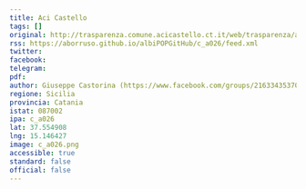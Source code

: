 ```yaml
---
title: Aci Castello
tags: []
original: http://trasparenza.comune.acicastello.ct.it/web/trasparenza/albo-pretorio
rss: https://aborruso.github.io/albiPOPGitHub/c_a026/feed.xml
twitter:
facebook:
telegram:
pdf:
author: Giuseppe Castorina (https://www.facebook.com/groups/2163343537037891/user/1621878826/)
regione: Sicilia
provincia: Catania
istat: 087002
ipa: c_a026
lat: 37.554908
lng: 15.146427
image: c_a026.png
accessible: true
standard: false
official: false
---
```



